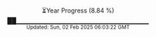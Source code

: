 <p align="center">
⏳Year Progress (8.84 %)<br>
██▁▁▁▁▁▁▁▁▁▁▁▁▁▁▁▁▁▁▁▁▁▁▁▁▁▁▁▁ <br>
<sub>Updated: Sun, 02 Feb 2025 06:03:22 GMT</sub>
</p>

